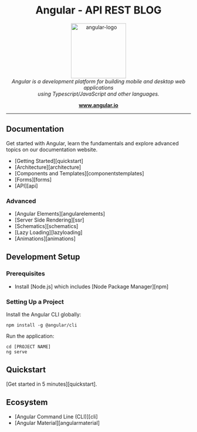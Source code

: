 <h1 align="center">Angular - API REST BLOG</h1>

<p align="center">
  <img src="https://angular.io/assets/images/logos/angular/shield-large.svg" alt="angular-logo" width="150px" height="150px"/>
  <br>
  <i>Angular is a development platform for building mobile and desktop web applications
    <br> using Typescript/JavaScript and other languages.</i>
  <br>
</p>

<p align="center">
  <a href="https://www.angular.io"><strong>www.angular.io</strong></a>
  <br>
</p>



<hr>

## Documentation

Get started with Angular, learn the fundamentals and explore advanced topics on our documentation website.

- [Getting Started][quickstart]
- [Architecture][architecture]
- [Components and Templates][componentstemplates]
- [Forms][forms]
- [API][api]

### Advanced

- [Angular Elements][angularelements]
- [Server Side Rendering][ssr]
- [Schematics][schematics]
- [Lazy Loading][lazyloading]
- [Animations][animations]

## Development Setup

### Prerequisites

- Install [Node.js] which includes [Node Package Manager][npm]

### Setting Up a Project

Install the Angular CLI globally:

```
npm install -g @angular/cli
```


Run the application:

```
cd [PROJECT NAME]
ng serve
```


## Quickstart

[Get started in 5 minutes][quickstart].

## Ecosystem

- [Angular Command Line (CLI)][cli]
- [Angular Material][angularmaterial]
